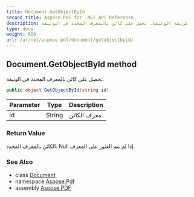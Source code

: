 ```yaml
---
title: Document.GetObjectById
second_title: Aspose.PDF for .NET API Reference
description: طريقة الوثيقة. تحصل على كائن بالمعرف المحدد في الوثيقة
type: docs
weight: 680
url: /ar/net/aspose.pdf/document/getobjectbyid/
---
```

## Document.GetObjectById method

تحصل على كائن بالمعرف المحدد في الوثيقة.

```csharp
public object GetObjectById(string id)
```

| Parameter | Type | Description |
| --- | --- | --- |
| id | String | معرف الكائن. |

### Return Value

الكائن بالمعرف المحدد. Null إذا لم يتم العثور على المعرف.

### See Also

* class [Document](../)
* namespace [Aspose.Pdf](../../../aspose.pdf/)
* assembly [Aspose.PDF](../../../)